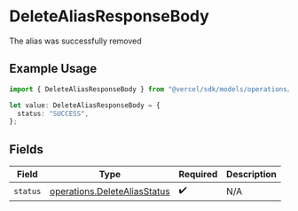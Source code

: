 # DeleteAliasResponseBody

The alias was successfully removed

## Example Usage

```typescript
import { DeleteAliasResponseBody } from "@vercel/sdk/models/operations/deletealias.js";

let value: DeleteAliasResponseBody = {
  status: "SUCCESS",
};
```

## Fields

| Field                                                                        | Type                                                                         | Required                                                                     | Description                                                                  |
| ---------------------------------------------------------------------------- | ---------------------------------------------------------------------------- | ---------------------------------------------------------------------------- | ---------------------------------------------------------------------------- |
| `status`                                                                     | [operations.DeleteAliasStatus](../../models/operations/deletealiasstatus.md) | :heavy_check_mark:                                                           | N/A                                                                          |